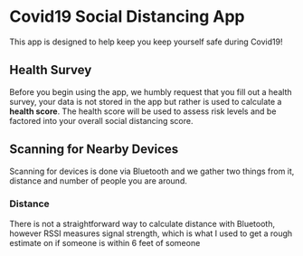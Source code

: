 # Covid19 Social Distancing App
This app is designed to help keep you keep yourself safe during Covid19!
<h2> Health Survey </h2>
Before you begin using the app, we humbly request that you fill out a health survey, your data is not stored in the app but rather is used to calculate a <b>health score</b>. 
The health score will be used to assess risk levels and be factored into your overall social distancing score.
<h2> Scanning for Nearby Devices </h2>
Scanning for devices is done via Bluetooth and we gather two things from it, distance and number of people you are around. 
<h3> Distance </h3>
There is not a straightforward way to calculate distance with Bluetooth, however RSSI measures signal strength, which is what I used to get a rough estimate on if someone is within 6 feet of someone
